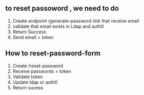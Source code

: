 

## to reset passoword , we need to do
1. Create endpoint /generate-password-link that receive email
2. validate that email exists in Ldap and auth0
3. Return Success
4. Send email + token



## How to reset-password-form
1. Create /reset-password
2. Receive passwords + token
3. Validate token
4. Update ldap or auth0
5. Return sucess 




